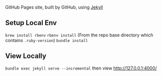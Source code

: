 GitHub Pages site, built by GitHub, using [Jekyll](https://jekyllrb.com/docs/quickstart/)

Setup Local Env
---------------

`brew install rbenv`
`rbenv install` (From the repo base directory which contains `.ruby-version`)
`bundle install`



View Locally
------------
`bundle exec jekyll serve --incremental` then view http://127.0.0.1:4000/
